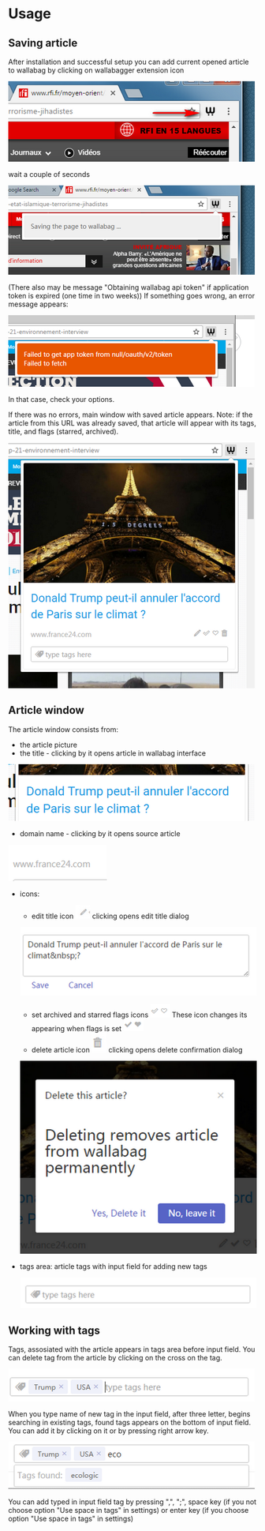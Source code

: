 # Usage

## Saving article

After installation and successful setup you can add current opened article to wallabag by clicking on wallabagger extension icon

   ![icon](images/use-icon.png)

wait a couple of seconds

   ![Saving](images/use-saving.png)

(There also may be message "Obtaining wallabag api token" if application token is expired (one time in two weeks))
If something goes wrong, an error message appears:

   ![Error](images/use-error.png)

In that case, check your options.

If there was no errors, main window with saved article appears. Note: if the article from this URL was already saved, that article will appear with its tags, title, and flags (starred, archived).

![Article](images/use-article.png)

## Article window

The article window consists from:

- the article picture
- the title - clicking by it opens article in wallabag interface

![Title](images/use-title.png)

- domain name - clicking by it opens source article

![Domain](images/use-domain.png)

- icons:
  - edit title icon ![Edit icon](images/use-editicon.png) clicking opens edit title dialog

   ![Edit title](images/use-edittitle.png)

  - set archived and starred flags icons ![Flags icons](images/use-flagsicons.png) These icon changes its appearing when flags is set ![Flags is set](images/use-flagsset.png)
  - delete article icon ![Delete icon](images/use-deleteicon.png) clicking opens delete confirmation dialog

   ![Delete dialog](images/use-deletedialog.png)

- tags area: article tags with input field for adding new tags

   ![Tags area](images/use-tagsarea.png)

## Working with tags

Tags, assosiated with the article appears in tags area before input field. You can delete tag from the article by clicking on the cross on the tag.

   ![Article tags](images/use-articletags.png)

When you type name of new tag in the input field, after three letter, begins searching in existing tags, found tags appears on the bottom of input field. You can add it by clicking on it or by pressing right arrow key.

   ![Found tag](images/use-foundtag.png)

You can add typed in input field tag by pressing ",", ";", space key (if you not choose option "Use space in tags" in settings) or enter key (if you choose option "Use space in tags" in settings)
